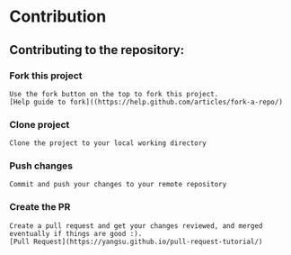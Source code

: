 # Contribution
## Contributing to the repository:
### Fork this project
    Use the fork button on the top to fork this project.
    [Help guide to fork]((https://help.github.com/articles/fork-a-repo/)
### Clone project
    Clone the project to your local working directory
### Push changes
    Commit and push your changes to your remote repository
### Create the PR
    Create a pull request and get your changes reviewed, and merged eventually if things are good :).
    [Pull Request](https://yangsu.github.io/pull-request-tutorial/)